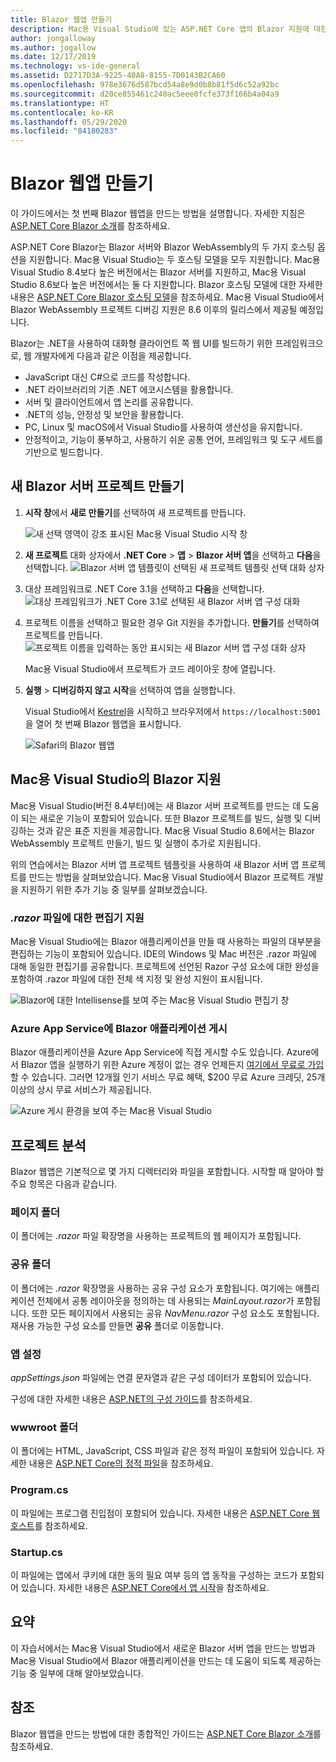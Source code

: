 ```yaml
---
title: Blazor 웹앱 만들기
description: Mac용 Visual Studio에 있는 ASP.NET Core 앱의 Blazor 지원에 대한 정보를 제공합니다.
author: jongalloway
ms.author: jogallow
ms.date: 12/17/2019
ms.technology: vs-ide-general
ms.assetid: D2717D3A-9225-40A8-8155-7D0143B2CA60
ms.openlocfilehash: 978e3676d587bcd54a8e9d0b8b81f5d6c52a92bc
ms.sourcegitcommit: d20ce855461c240ac5eee0fcfe373f166b4a04a9
ms.translationtype: HT
ms.contentlocale: ko-KR
ms.lasthandoff: 05/29/2020
ms.locfileid: "84180283"
---
```

# <a name="create-blazor-web-apps"></a>Blazor 웹앱 만들기

이 가이드에서는 첫 번째 Blazor 웹앱을 만드는 방법을 설명합니다. 자세한 지침은 [ASP.NET Core Blazor 소개](/aspnet/core/blazor/index)를 참조하세요.

ASP.NET Core Blazor는 Blazor 서버와 Blazor WebAssembly의 두 가지 호스팅 옵션을 지원합니다. Mac용 Visual Studio는 두 호스팅 모델을 모두 지원합니다. Mac용 Visual Studio 8.4보다 높은 버전에서는 Blazor 서버를 지원하고, Mac용 Visual Studio 8.6보다 높은 버전에서는 둘 다 지원합니다. Blazor 호스팅 모델에 대한 자세한 내용은 [ASP.NET Core Blazor 호스팅 모델](https://docs.microsoft.com/aspnet/core/blazor/hosting-models?view=aspnetcore-3.1)을 참조하세요. Mac용 Visual Studio에서 Blazor WebAssembly 프로젝트 디버깅 지원은 8.6 이후의 릴리스에서 제공될 예정입니다.

Blazor는 .NET을 사용하여 대화형 클라이언트 쪽 웹 UI를 빌드하기 위한 프레임워크으로, 웹 개발자에게 다음과 같은 이점을 제공합니다.

* JavaScript 대신 C#으로 코드를 작성합니다.
* .NET 라이브러리의 기존 .NET 에코시스템을 활용합니다.
* 서버 및 클라이언트에서 앱 논리를 공유합니다.
* .NET의 성능, 안정성 및 보안을 활용합니다.
* PC, Linux 및 macOS에서 Visual Studio를 사용하여 생산성을 유지합니다.
* 안정적이고, 기능이 풍부하고, 사용하기 쉬운 공통 언어, 프레임워크 및 도구 세트를 기반으로 빌드합니다.

## <a name="creating-a-new-blazor-server-project"></a>새 Blazor 서버 프로젝트 만들기

1. **시작 창**에서 **새로 만들기**를 선택하여 새 프로젝트를 만듭니다.

   ![새 선택 영역이 강조 표시된 Mac용 Visual Studio 시작 창](media/blazor-new-project.png)
1. **새 프로젝트** 대화 상자에서 **.NET Core** > **앱** > **Blazor 서버 앱**을 선택하고 **다음**을 선택합니다. ![Blazor 서버 앱 템플릿이 선택된 새 프로젝트 템플릿 선택 대화 상자](media/blazor-project-template.png)

1. 대상 프레임워크로 .NET Core 3.1을 선택하고 **다음**을 선택합니다. 
   ![대상 프레임워크가 .NET Core 3.1로 선택된 새 Blazor 서버 앱 구성 대화](media/blazor-select-target-framework.png)

1. 프로젝트 이름을 선택하고 필요한 경우 Git 지원을 추가합니다. **만들기**를 선택하여 프로젝트를 만듭니다.
   ![프로젝트 이름을 입력하는 동안 표시되는 새 Blazor 서버 앱 구성 대화 상자](media/blazor-name-project.png)

   Mac용 Visual Studio에서 프로젝트가 코드 레이아웃 창에 열립니다.
1. **실행** > **디버깅하지 않고 시작**을 선택하여 앱을 실행합니다.

   Visual Studio에서 [Kestrel](/aspnet/core/fundamentals/servers/kestrel)을 시작하고 브라우저에서 `https://localhost:5001`을 열어 첫 번째 Blazor 웹앱을 표시합니다.

   ![Safari의 Blazor 웹앱](media/blazor-new-app-in-edge.png)

## <a name="blazor-support-in-visual-studio-for-mac"></a>Mac용 Visual Studio의 Blazor 지원

Mac용 Visual Studio(버전 8.4부터)에는 새 Blazor 서버 프로젝트를 만드는 데 도움이 되는 새로운 기능이 포함되어 있습니다. 또한 Blazor 프로젝트를 빌드, 실행 및 디버깅하는 것과 같은 표준 지원을 제공합니다. Mac용 Visual Studio 8.6에서는 Blazor WebAssembly 프로젝트 만들기, 빌드 및 실행이 추가로 지원됩니다.

위의 연습에서는 Blazor 서버 앱 프로젝트 템플릿을 사용하여 새 Blazor 서버 앱 프로젝트를 만드는 방법을 살펴보았습니다. Mac용 Visual Studio에서 Blazor 프로젝트 개발을 지원하기 위한 추가 기능 중 일부를 살펴보겠습니다.

### <a name="editor-support-for-razor-files"></a>*.razor* 파일에 대한 편집기 지원
Mac용 Visual Studio에는 Blazor 애플리케이션을 만들 때 사용하는 파일의 대부분을 편집하는 기능이 포함되어 있습니다. IDE의 Windows 및 Mac 버전은 .razor 파일에 대해 동일한 편집기를 공유합니다. 프로젝트에 선언된 Razor 구성 요소에 대한 완성을 포함하여 .razor 파일에 대한 전체 색 지정 및 완성 지원이 표시됩니다.

![Blazor에 대한 Intellisense를 보여 주는 Mac용 Visual Studio 편집기 창](media/blazor-intellisense.png)

### <a name="publishing-blazor-applications-to-azure-app-service"></a>Azure App Service에 Blazor 애플리케이션 게시
Blazor 애플리케이션을 Azure App Service에 직접 게시할 수도 있습니다. Azure에서 Blazor 앱을 실행하기 위한 Azure 계정이 없는 경우 언제든지 [여기에서 무료로 가입](https://azure.microsoft.com/free)할 수 있습니다. 그러면 12개월 인기 서비스 무료 혜택, $200 무료 Azure 크레딧, 25개 이상의 상시 무료 서비스가 제공됩니다.

![Azure 게시 환경을 보여 주는 Mac용 Visual Studio](media/blazor-azure-publish.png)

## <a name="project-anatomy"></a>프로젝트 분석

Blazor 웹앱은 기본적으로 몇 가지 디렉터리와 파일을 포함합니다. 시작할 때 알아야 할 주요 항목은 다음과 같습니다.

### <a name="pages-folder"></a>페이지 폴더

이 폴더에는 *.razor* 파일 확장명을 사용하는 프로젝트의 웹 페이지가 포함됩니다.

### <a name="shared-folder"></a>공유 폴더

이 폴더에는 *.razor* 확장명을 사용하는 공유 구성 요소가 포함됩니다. 여기에는 애플리케이션 전체에서 공통 레이아웃을 정의하는 데 사용되는 *MainLayout.razor*가 포함됩니다. 또한 모든 페이지에서 사용되는 공유 *NavMenu.razor* 구성 요소도 포함됩니다. 재사용 가능한 구성 요소를 만들면 **공유** 폴더로 이동합니다.

### <a name="app-settings"></a>앱 설정

*appSettings.json* 파일에는 연결 문자열과 같은 구성 데이터가 포함되어 있습니다.

구성에 대한 자세한 내용은 [ASP.NET의 구성 가이드](/aspnet/core/fundamentals/configuration/index)를 참조하세요.

### <a name="wwwroot-folder"></a>wwwroot 폴더

이 폴더에는 HTML, JavaScript, CSS 파일과 같은 정적 파일이 포함되어 있습니다. 자세한 내용은 [ASP.NET Core의 정적 파일](/aspnet/core/fundamentals/static-files)을 참조하세요.

### <a name="programcs"></a>Program.cs

이 파일에는 프로그램 진입점이 포함되어 있습니다. 자세한 내용은 [ASP.NET Core 웹 호스트](/aspnet/core/fundamentals/host/web-host)를 참조하세요.

### <a name="startupcs"></a>Startup.cs

이 파일에는 앱에서 쿠키에 대한 동의 필요 여부 등의 앱 동작을 구성하는 코드가 포함되어 있습니다. 자세한 내용은 [ASP.NET Core에서 앱 시작](/aspnet/core/fundamentals/startup)을 참조하세요.

## <a name="summary"></a>요약
이 자습서에서는 Mac용 Visual Studio에서 새로운 Blazor 서버 앱을 만드는 방법과 Mac용 Visual Studio에서 Blazor 애플리케이션을 만드는 데 도움이 되도록 제공하는 기능 중 일부에 대해 알아보았습니다.

## <a name="see-also"></a>참조

Blazor 웹앱을 만드는 방법에 대한 종합적인 가이드는 [ASP.NET Core Blazor 소개](/aspnet/core/blazor/index)를 참조하세요.

